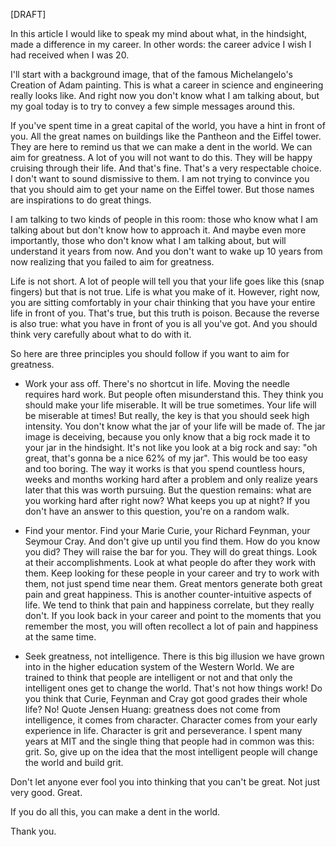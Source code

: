 [DRAFT]

In this article I would like to speak my mind about what, in the hindsight, made a difference in my career. In other words: the career advice I wish I had received when I was 20.

I'll start with a background image, that of the famous Michelangelo's Creation of Adam painting. This is what a career in science and engineering really looks like. And right now you don't know what I am talking about, but my goal today is to try to convey a few simple messages around this.

If you've spent time in a great capital of the world, you have a hint in front of you. All the great names on buildings like the Pantheon and the Eiffel tower. They are here to remind us that we can make a dent in the world. We can aim for greatness. A lot of you will not want to do this. They will be happy cruising through their life. And that's fine. That's a very respectable choice. I don't want to sound dismissive to them. I am not trying to convince you that you should aim to get your name on the Eiffel tower. But those names are inspirations to do great things.

I am talking to two kinds of people in this room: those who know what I am talking about but don't know how to approach it. And maybe even more importantly, those who don't know what I am talking about, but will understand it years from now. And you don't want to wake up 10 years from now realizing that you failed to aim for greatness.

Life is not short. A lot of people will tell you that your life goes like this (snap fingers) but that is not true. Life is what you make of it. However, right now, you are sitting comfortably in your chair thinking that you have your entire life in front of you. That's true, but this truth is poison. Because the reverse is also true: what you have in front of you is all you've got. And you should think very carefully about what to do with it.

So here are three principles you should follow if you want to aim for greatness.

- Work your ass off.  There's no shortcut in life. Moving the needle requires hard work. But people often misunderstand this. They think you should make your life miserable. It will be true sometimes. Your life will be miserable at times! But really, the key is that you should seek high intensity. You don't know what the jar of your life will be made of. The jar image is deceiving, because you only know that a big rock made it to your jar in the hindsight. It's not like you look at a big rock and say: "oh great, that's gonna be a nice 62% of my jar". This would be too easy and too boring. The way it works is that you spend countless hours, weeks and months working hard after a problem and only realize years later that this was worth pursuing. But the question remains: what are you working hard after right now? What keeps you up at night? If you don't have an answer to this question, you're on a random walk.

- Find your mentor. Find your Marie Curie, your Richard Feynman, your Seymour Cray. And don't give up until you find them. How do you know you did? They will raise the bar for you. They will do great things. Look at their accomplishments. Look at what people do after they work with them. Keep looking for these people in your career and try to work with them, not just spend time near them. Great mentors generate both great pain and great happiness. This is another counter-intuitive aspects of life. We tend to think that pain and happiness correlate, but they really don't. If you look back in your career and point to the moments that you remember the most, you will often recollect a lot of pain and happiness at the same time.

- Seek greatness, not intelligence. There is this big illusion we have grown into in the higher education system of the Western World. We are trained to think that people are intelligent or not and that only the intelligent ones get to change the world. That's not how things work! Do you think that Curie, Feynman and Cray got good grades their whole life? No! Quote Jensen Huang: greatness does not come from intelligence, it comes from character. Character comes from your early experience in life. Character is grit and perseverance. I spent many years at MIT and the single thing that people had in common was this: grit. So, give up on the idea that the most intelligent people will change the world and build grit.

Don't let anyone ever fool you into thinking that you can't be great. Not just very good. Great.

If you do all this, you can make a dent in the world. 

Thank you.
